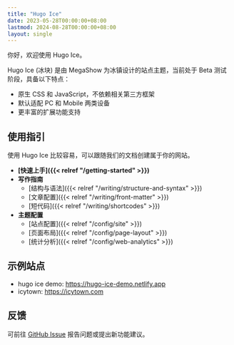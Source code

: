 ```yaml
---
title: "Hugo Ice"
date: 2023-05-28T00:00:00+08:00
lastmod: 2024-08-28T00:00:00+08:00
layout: single
---
```


你好，欢迎使用 Hugo Ice。

Hugo Ice (冰块) 是由 MegaShow 为冰镇设计的站点主题，当前处于 Beta 测试阶段，具备以下特点：

- 原生 CSS 和 JavaScript，不依赖相关第三方框架
- 默认适配 PC 和 Mobile 两类设备
- 更丰富的扩展功能支持

## 使用指引

使用 Hugo Ice 比较容易，可以跟随我们的文档创建属于你的网站。

- **[快速上手]({{< relref "/getting-started" >}})**
- **写作指南**
  - [结构与语法]({{< relref "/writing/structure-and-syntax" >}})
  - [文章配置]({{< relref "/writing/front-matter" >}})
  - [短代码]({{< relref "/writing/shortcodes" >}})
- **主题配置**
  - [站点配置]({{< relref "/config/site" >}})
  - [页面布局]({{< relref "/config/page-layout" >}})
  - [统计分析]({{< relref "/config/web-analytics" >}})

## 示例站点

- hugo ice demo: https://hugo-ice-demo.netlify.app
- icytown: https://icytown.com

## 反馈

可前往 [GitHub Issue](https://github.com/megashow/hugo-ice/issues/new/choose) 报告问题或提出新功能建议。
